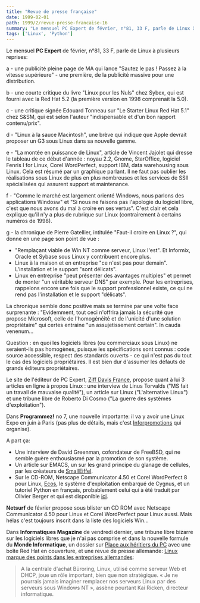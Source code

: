 ```yaml
---
title: "Revue de presse française"
date: 1999-02-01
path: 1999/2/revue-presse-francaise-16
summary: "Le mensuel PC Expert de février, n°81, 33 F, parle de Linux à plusieurs reprises: a - une publicité pleine page de MA qui lance \"Sautez le pas."
tags: ['Linux', 'Python']
---
```


<P>Le mensuel <B>PC Expert</B> de février, n°81, 33 F, parle de Linux à
plusieurs reprises:</P>

<P>a - une publicité pleine page de MA qui lance "Sautez le pas ! Passez à
la vitesse supérieure" - une première, de la publicité massive pour une
distribution.</P>

<P>b - une courte critique du livre "Linux pour les Nuls" chez Sybex, qui
est fourni avec la Red Hat 5.2 (la première version en 1998 comprenait
la 5.0).</P>

<P>c - une critique signée Edouard Tonneau sur "Le Starter Linux Red Hat
5.1" chez S&amp;SM, qui est selon l'auteur "indispensable et d'un bon
rapport contenu/prix".</P>

<P>d - "Linux à la sauce Macintosh", une brève qui indique que Apple
devrait proposer un G3 sous Linux dans sa nouvelle gamme.</P>

<P>e - "La montée en puissance de Linux", article de Vincent Jajolet qui
dresse le tableau de ce début d'année : noyau 2.2, Gnome, StarOffice,
logiciel Fenris I for Linux, Corel WordPerfect, support IBM, data
warehousing sous Linux. Cela est résumé par un graphique parlant.
Il ne faut pas oublier les réalisations sous Linux de plus en plus
nombreuses et les services de SSII spécialisées qui assurent support et
maintenance.</P>

<P>f - "Comme le marché est largement orienté Windows, nous parlons des
applications Windosw" et "Si nous ne faisons pas l'apologie du logiciel
libre, c'est que nous avons du mal à croire en ses vertus". C'est clair
et cela explique qu'il n'y a plus de rubrique sur Linux (contrairement à
certains numéros de 1998).</P>

<P>g - la chronique de Pierre Gatellier, intitulée "Faut-il croire en Linux
?", qui donne en une page son point de vue :</P>

<UL>

<LI>"Remplaçant viable de Win NT comme serveur, Linux l'est". Et Informix,
Oracle et Sybase sous Linux y contribuent encore plus.
<LI>Linux à la maison et en entreprise "ce n'est pas pour demain".
L'installation et le support "sont délicats".
<LI>Linux en entreprise "peut présenter des avantages multiples" et permet
de monter "un véritable serveur DNS" par exemple.
Pour les entreprises, rappelons encore une fois que le support
professionnel existe, ce qui ne rend pas l'installation et le support
"délicats".
</UL>

<P>La chronique semble donc positive mais se termine par une volte face
surprenante : "Evidemment, tout ceci n'offrira jamais la sécurité que
propose Microsoft, celle de l'homogénéité et de l'unicité d'une solution
propriétaire" qui certes entraine "un assujetissement certain". In cauda
venenum...</P>

<P>Question : en quoi les logiciels libres (ou commerciaux sous Linux) ne
seraient-ils pas homogènes, puisque les spécifications sont connus :
code source accessible, respect des standards ouverts - ce qui n'est pas
du tout le cas des logiciels propriétaires. Il est bien dur d'assumer
les défauts de grands éditeurs propriétaires.</P>

<P>Le site de l'éditeur de PC Expert,
<A HREF="http://www.zdnet.fr/">Ziff Davis France</A>, propose quant à lui 3 articles en ligne à propos
Linux : une interview de Linus Torvalds ("MS fait un travail de mauvaise
qualité"), un article sur Linux ("L'alternative Linux") et une tribune
libre de Roberto Di Cosmo ("La guerre des systèmes d'exploitation").</P>

<P>
Dans <B>Programmez!</B> no 7, une nouvelle importante: il va y avoir
une Linux Expo en juin à Paris (pas plus de détails, mais c'est
<A HREF="http://www.infopromotions.fr/">Inforpromotions</A> qui organise).
</P>

<P>A part ça:</P>

<UL>

<LI>Une interview de David Greenman, cofondateur de FreeBSD, qui ne
semble guère enthousiasmé par la promotion de son système.
<LI>Un article sur EMACS, un sur les grand principe
du glanage de cellules, par les créateurs de <A HREF="http://smalleiffel.loria.fr/">SmallEiffel</A>.
<LI>Sur le CD-ROM, Netscape Communicator 4.50 et Corel WordPerfect
8 pour Linux, <A HREF="http://www.cygnus.com/ecos/">Ecos</A>,
le système d'exploitation embarqué de Cygnus, et un
tutoriel Python en français, probablement celui qui à
été traduit par Olivier Berger et qui est disponible <A HREF="http://www.inforoute.capway.com/berger/python/python.html">ici</A>.
</UL>

<P>
<B>Netsurf</B> de février propose sous blister un CD ROM avec Netscape
Communicator 4.50 pour Linux et Corel WordPerfect pour Linux aussi. Mais
hélas c'est toujours inscrit dans la liste des logiciels Win...
</P>

<P>
Dans <B>Informatiques Magazine</B> de vendredi dernier, une tribune
libre bizarre sur les logiciels libres que je n'ai pas comprise et
dans la nouvelle formule du <B>Monde Informatique</B>, un dossier sur <A HREF="http://195.10.58.13/src/lmi/article/articlel.nsf/article/525804B7DEF5F2BCC12567060053282E?OpenDocument">Place
aux héritiers du PC</A> avec une boîte Red
Hat en couverture, et une revue de presse allemande: <A HREF="http://195.10.58.13/src/lmi/article/articlel.nsf/article/96AF60EB801FD9E1C125670700560659?OpenDocument">Linux
marque des points dans les entreprises allemandes</A>:
<BLOCKQUOTE>A la centrale d'achat Büroring, Linux, utilisé comme serveur
Web et DHCP, joue un rôle important, bien que non stratégique. « Je ne
pourrais jamais imaginer remplacer nos serveurs Linux par des serveurs
sous Windows NT », assène pourtant Kai Ricken, directeur informatique.
</BLOCKQUOTE>
</P>


